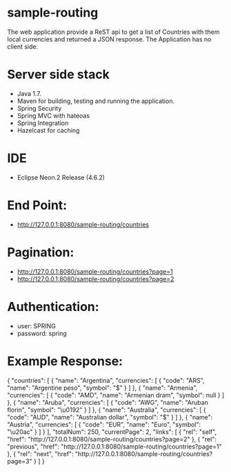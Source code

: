 sample-routing
==============

The web application provide a ReST api to get a list of Countries with them local currencies
and returned a JSON response. The Application has no client side.

# Server side stack
- Java 1.7.
- Maven for building, testing and running the application.
- Spring Security
- Spring MVC with hateoas
- Spring Integration 
- Hazelcast for caching

# IDE
- Eclipse Neon.2 Release (4.6.2)
	
# End Point:
- http://127.0.0.1:8080/sample-routing/countries

# Pagination:
- http://127.0.0.1:8080/sample-routing/countries?page=1
- http://127.0.0.1:8080/sample-routing/countries?page=2

# Authentication:
- user: SPRING
- password: spring

# Example Response:

{
  "countries": [
    {
      "name": "Argentina",
      "currencies": [
        {
          "code": "ARS",
          "name": "Argentine peso",
          "symbol": "$"
        }
      ]
    },
    {
      "name": "Armenia",
      "currencies": [
        {
          "code": "AMD",
          "name": "Armenian dram",
          "symbol": null
        }
      ]
    },
    {
      "name": "Aruba",
      "currencies": [
        {
          "code": "AWG",
          "name": "Aruban florin",
          "symbol": "\u0192"
        }
      ]
    },
    {
      "name": "Australia",
      "currencies": [
        {
          "code": "AUD",
          "name": "Australian dollar",
          "symbol": "$"
        }
      ]
    },
    {
      "name": "Austria",
      "currencies": [
        {
          "code": "EUR",
          "name": "Euro",
          "symbol": "\u20ac"
        }
      ]
    }
  ],
  "totalNum": 250,
  "currentPage": 2,
  "links": [
    {
      "rel": "self",
      "href": "http:\/\/127.0.0.1:8080\/sample-routing\/countries?page=2"
    },
    {
      "rel": "previous",
      "href": "http:\/\/127.0.0.1:8080\/sample-routing\/countries?page=1"
    },
    {
      "rel": "next",
      "href": "http:\/\/127.0.0.1:8080\/sample-routing\/countries?page=3"
    }
  ]
}  	

